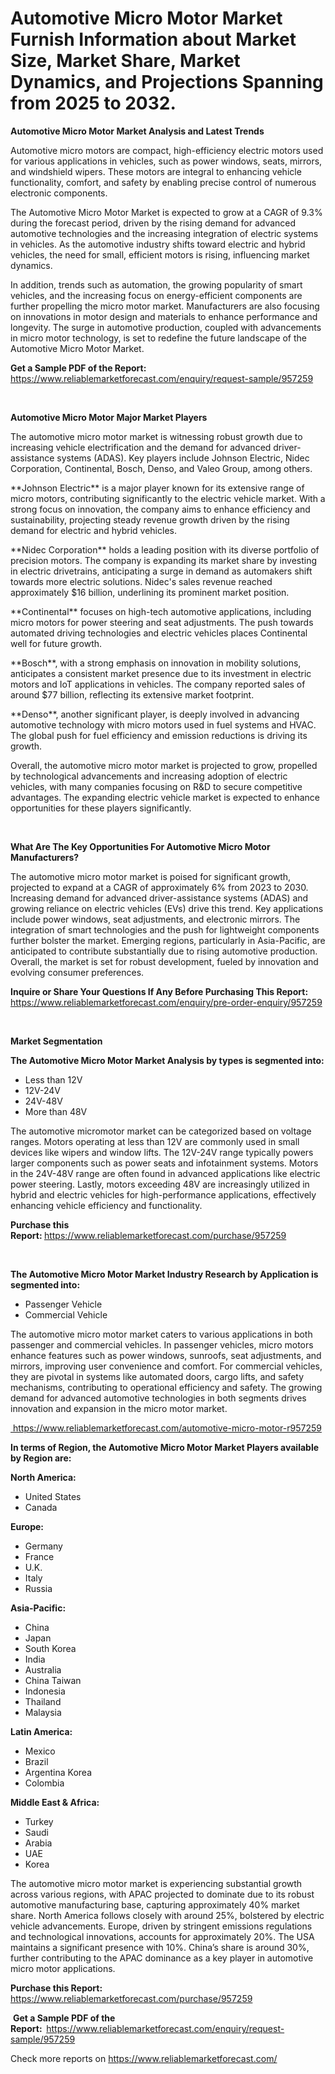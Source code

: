 <p><h1>Automotive Micro Motor Market Furnish Information about Market Size, Market Share, Market Dynamics, and Projections Spanning from 2025 to 2032.</h1></p><p><strong>Automotive Micro Motor Market Analysis and Latest Trends</strong></p>
<p><p>Automotive micro motors are compact, high-efficiency electric motors used for various applications in vehicles, such as power windows, seats, mirrors, and windshield wipers. These motors are integral to enhancing vehicle functionality, comfort, and safety by enabling precise control of numerous electronic components. </p><p>The Automotive Micro Motor Market is expected to grow at a CAGR of 9.3% during the forecast period, driven by the rising demand for advanced automotive technologies and the increasing integration of electric systems in vehicles. As the automotive industry shifts toward electric and hybrid vehicles, the need for small, efficient motors is rising, influencing market dynamics. </p><p>In addition, trends such as automation, the growing popularity of smart vehicles, and the increasing focus on energy-efficient components are further propelling the micro motor market. Manufacturers are also focusing on innovations in motor design and materials to enhance performance and longevity. The surge in automotive production, coupled with advancements in micro motor technology, is set to redefine the future landscape of the Automotive Micro Motor Market.</p></p>
<p><strong>Get a Sample PDF of the Report:&nbsp;</strong> <a href="https://www.reliablemarketforecast.com/enquiry/request-sample/957259?utm_campaign=3538&utm_medium=2&utm_source=Github&utm_content=ia&utm_term=21032025&utm_id=automotive-micro-motor">https://www.reliablemarketforecast.com/enquiry/request-sample/957259</a></p>
<p>&nbsp;</p>
<p><strong>Automotive Micro Motor Major Market Players</strong></p>
<p><p>The automotive micro motor market is witnessing robust growth due to increasing vehicle electrification and the demand for advanced driver-assistance systems (ADAS). Key players include Johnson Electric, Nidec Corporation, Continental, Bosch, Denso, and Valeo Group, among others.</p><p>**Johnson Electric** is a major player known for its extensive range of micro motors, contributing significantly to the electric vehicle market. With a strong focus on innovation, the company aims to enhance efficiency and sustainability, projecting steady revenue growth driven by the rising demand for electric and hybrid vehicles.</p><p>**Nidec Corporation** holds a leading position with its diverse portfolio of precision motors. The company is expanding its market share by investing in electric drivetrains, anticipating a surge in demand as automakers shift towards more electric solutions. Nidec's sales revenue reached approximately $16 billion, underlining its prominent market position.</p><p>**Continental** focuses on high-tech automotive applications, including micro motors for power steering and seat adjustments. The push towards automated driving technologies and electric vehicles places Continental well for future growth. </p><p>**Bosch**, with a strong emphasis on innovation in mobility solutions, anticipates a consistent market presence due to its investment in electric motors and IoT applications in vehicles. The company reported sales of around $77 billion, reflecting its extensive market footprint.</p><p>**Denso**, another significant player, is deeply involved in advancing automotive technology with micro motors used in fuel systems and HVAC. The global push for fuel efficiency and emission reductions is driving its growth.</p><p>Overall, the automotive micro motor market is projected to grow, propelled by technological advancements and increasing adoption of electric vehicles, with many companies focusing on R&D to secure competitive advantages. The expanding electric vehicle market is expected to enhance opportunities for these players significantly.</p></p>
<p>&nbsp;</p>
<p><strong>What Are The Key Opportunities For Automotive Micro Motor Manufacturers?</strong></p>
<p><p>The automotive micro motor market is poised for significant growth, projected to expand at a CAGR of approximately 6% from 2023 to 2030. Increasing demand for advanced driver-assistance systems (ADAS) and growing reliance on electric vehicles (EVs) drive this trend. Key applications include power windows, seat adjustments, and electronic mirrors. The integration of smart technologies and the push for lightweight components further bolster the market. Emerging regions, particularly in Asia-Pacific, are anticipated to contribute substantially due to rising automotive production. Overall, the market is set for robust development, fueled by innovation and evolving consumer preferences.</p></p>
<p><strong>Inquire or Share Your Questions If Any Before Purchasing This Report:</strong> <a href="https://www.reliablemarketforecast.com/enquiry/pre-order-enquiry/957259?utm_campaign=3538&utm_medium=2&utm_source=Github&utm_content=ia&utm_term=21032025&utm_id=automotive-micro-motor">https://www.reliablemarketforecast.com/enquiry/pre-order-enquiry/957259</a></p>
<p>&nbsp;</p>
<p><strong>Market Segmentation</strong></p>
<p><strong>The Automotive Micro Motor Market Analysis by types is segmented into:</strong></p>
<p><ul><li>Less than 12V</li><li>12V-24V</li><li>24V-48V</li><li>More than 48V</li></ul></p>
<p><p>The automotive micromotor market can be categorized based on voltage ranges. Motors operating at less than 12V are commonly used in small devices like wipers and window lifts. The 12V-24V range typically powers larger components such as power seats and infotainment systems. Motors in the 24V-48V range are often found in advanced applications like electric power steering. Lastly, motors exceeding 48V are increasingly utilized in hybrid and electric vehicles for high-performance applications, effectively enhancing vehicle efficiency and functionality.</p></p>
<p><strong>Purchase this Report:&nbsp;</strong><a href="https://www.reliablemarketforecast.com/purchase/957259?utm_campaign=3538&utm_medium=2&utm_source=Github&utm_content=ia&utm_term=21032025&utm_id=automotive-micro-motor">https://www.reliablemarketforecast.com/purchase/957259</a></p>
<p>&nbsp;</p>
<p><strong>The Automotive Micro Motor Market Industry Research by Application is segmented into:</strong></p>
<p><ul><li>Passenger Vehicle</li><li>Commercial Vehicle</li></ul></p>
<p><p>The automotive micro motor market caters to various applications in both passenger and commercial vehicles. In passenger vehicles, micro motors enhance features such as power windows, sunroofs, seat adjustments, and mirrors, improving user convenience and comfort. For commercial vehicles, they are pivotal in systems like automated doors, cargo lifts, and safety mechanisms, contributing to operational efficiency and safety. The growing demand for advanced automotive technologies in both segments drives innovation and expansion in the micro motor market.</p></p>
<p><a href="https://www.reliablemarketforecast.com/automotive-micro-motor-r957259?utm_campaign=3538&utm_medium=2&utm_source=Github&utm_content=ia&utm_term=21032025&utm_id=automotive-micro-motor">&nbsp;https://www.reliablemarketforecast.com/automotive-micro-motor-r957259</a></p>
<p><strong>In terms of Region, the Automotive Micro Motor Market Players available by Region are:</strong></p>
<p>
    <p> <strong> North America: </strong>
        <ul>
            <li>United States</li>
            <li>Canada</li>
        </ul>
        </p> 
    <p> <strong> Europe: </strong>
        <ul>
            <li>Germany</li>
            <li>France</li>
            <li>U.K.</li>
            <li>Italy</li>
            <li>Russia</li>
        </ul>
        </p> 
    <p> <strong> Asia-Pacific: </strong>
        <ul>
            <li>China</li>
            <li>Japan</li>
            <li>South Korea</li>
            <li>India</li>
            <li>Australia</li>
            <li>China Taiwan</li>
            <li>Indonesia</li>
            <li>Thailand</li>
            <li>Malaysia</li>
        </ul>
        </p> 
    <p> <strong> Latin America: </strong>
        <ul>
            <li>Mexico</li>
            <li>Brazil</li>
            <li>Argentina Korea</li>
            <li>Colombia</li>
        </ul>
        </p> 
    <p> <strong> Middle East & Africa: </strong>
        <ul>
            <li>Turkey</li>
            <li>Saudi</li>
            <li>Arabia</li>
            <li>UAE</li>
            <li>Korea</li>
        </ul>
    </p>
    </p>
<p><p>The automotive micro motor market is experiencing substantial growth across various regions, with APAC projected to dominate due to its robust automotive manufacturing base, capturing approximately 40% market share. North America follows closely with around 25%, bolstered by electric vehicle advancements. Europe, driven by stringent emissions regulations and technological innovations, accounts for approximately 20%. The USA maintains a significant presence with 10%. China’s share is around 30%, further contributing to the APAC dominance as a key player in automotive micro motor applications.</p></p>
<p><strong>Purchase this Report: </strong><a href="https://www.reliablemarketforecast.com/purchase/957259?utm_campaign=3538&utm_medium=2&utm_source=Github&utm_content=ia&utm_term=21032025&utm_id=automotive-micro-motor">https://www.reliablemarketforecast.com/purchase/957259</a></p>
<p>&nbsp;<strong>Get a Sample PDF of the Report:&nbsp;&nbsp;</strong><a href="https://www.reliablemarketforecast.com/enquiry/request-sample/957259?utm_campaign=3538&utm_medium=2&utm_source=Github&utm_content=ia&utm_term=21032025&utm_id=automotive-micro-motor">https://www.reliablemarketforecast.com/enquiry/request-sample/957259</a></p>
<p><strong></strong></p>
<p>Check more reports on <a href="https://www.reliablemarketforecast.com/?utm_campaign=3538&utm_medium=2&utm_source=Github&utm_content=ia&utm_term=21032025&utm_id=automotive-micro-motor">https://www.reliablemarketforecast.com/</a></p>